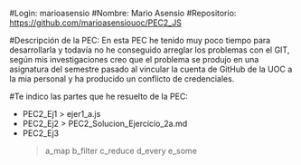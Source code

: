 #Login: marioasensio
#Nombre: Mario Asensio
#Repositorio: https://github.com/marioasensiouoc/PEC2_JS

#Descripción de la PEC:
En esta PEC he tenido muy poco tiempo para desarrollarla y todavía no he conseguido arreglar los problemas con el GIT, según mis investigaciones creo que el problema se produjo en una  asignatura del semestre pasado al vincular la cuenta de GitHub de la UOC a la mia personal y ha producido un conflicto de credenciales.

#Te indico las partes que he resuelto de la PEC:
- PEC2_Ej1 > ejer1_a.js
- PEC2_Ej2 > PEC2_Solucion_Ejercicio_2a.md
- PEC2_Ej3
    > a_map
    > b_filter
    > c_reduce
    > d_every
    > e_some
